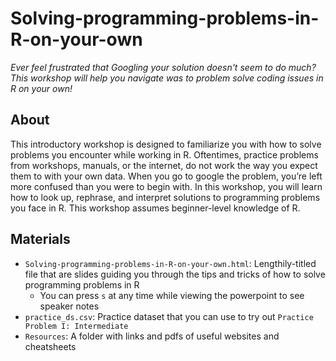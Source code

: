 # Solving-programming-problems-in-R-on-your-own
*Ever feel frustrated that Googling your solution doesn't seem to do much? This workshop will help you navigate was to problem solve coding issues in R on your own!*

## About 
This introductory workshop is designed to familiarize you with how to solve problems you encounter while working in R. Oftentimes, practice problems from workshops, manuals, or the internet, do not work the way you expect them to with your own data. When you go to google the problem, you’re left more confused than you were to begin with. In this workshop, you will learn how to look up, rephrase, and interpret solutions to programming problems you face in R. This workshop assumes beginner-level knowledge of R.

## Materials
- `Solving-programming-problems-in-R-on-your-own.html`: Lengthily-titled file that are slides guiding you through the tips and tricks of how to solve programming problems in R
  - You can press `s` at any time while viewing the powerpoint to see speaker notes 
- `practice_ds.csv`: Practice dataset that you can use to try out `Practice Problem I: Intermediate`
- `Resources`: A folder with links and pdfs of useful websites and cheatsheets 
